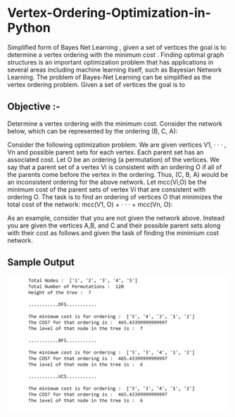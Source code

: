 # Vertex-Ordering-Optimization-in-Python
Simplified form of Bayes Net Learning , given a set of vertices the goal is to  determine a vertex ordering with the minimum cost . Finding optimal graph structures is an important optimization problem that has applications in several areas including machine learning itself, such as Bayesian Network Learning. The problem of Bayes-Net Learning can be simplified as the vertex ordering problem. Given a set of vertices the goal is to


## Objective :-
Determine a vertex ordering with the minimum cost. Consider the network below, which can be
represented by the ordering (B, C, A):

Consider the following optimization problem. We are given vertices V1, · · · , Vn and possible parent
sets for each vertex. Each parent set has an associated cost. Let O be an ordering (a permutation) of the
vertices. We say that a parent set of a vertex Vi is consistent with an ordering O if all of the parents
come before the vertex in the ordering. Thus, (C, B, A) would be an inconsistent ordering for the above
network. Let mcc(Vi,O) be the minimum cost of the parent sets of vertex Vi that are consistent with
ordering O. The task is to find an ordering of vertices O that minimizes the total cost of the network:
mcc(V1, O) + · · · + mcc(Vn, O):

As an example, consider that you are not given the network above. Instead you are given the vertices
A,B, and C and their possible parent sets along with their cost as follows and given the task of finding
the minimium cost network.

## Sample Output

![output_sample](https://github.com/MuhammadSaqib001/Vertex-Ordering-Optimization-in-Python/blob/main/vertex_ordering_sample.png)

